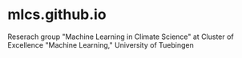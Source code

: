 # mlcs.github.io
Reserach group "Machine Learning in Climate Science" at Cluster of Excellence "Machine Learning," University of Tuebingen
